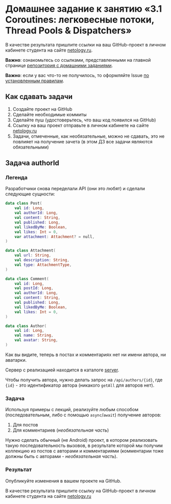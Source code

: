 # Домашнее задание к занятию «3.1 Coroutines: легковесные потоки, Thread Pools & Dispatchers»

В качестве результата пришлите ссылки на ваш GitHub-проект в личном кабинете студента на сайте [netology.ru](https://netology.ru).

**Важно**: ознакомьтесь со ссылками, представленными на главной странице [репозитория с домашними заданиями](../README.md).

**Важно**: если у вас что-то не получилось, то оформляйте Issue [по установленным правилам](../report-requirements.md).

## Как сдавать задачи

1. Создайте проект на GitHub
1. Сделайте необходимые коммиты
1. Сделайте пуш (удостоверьтесь, что ваш код появился на GitHub)
1. Ссылку на ваш проект отправьте в личном кабинете на сайте [netology.ru](https://netology.ru)
1. Задачи, отмеченные, как необязательные, можно не сдавать, это не повлияет на получение зачета (в этом ДЗ все задачи являются обязательными)

## Задача authorId

### Легенда

Разработчики снова переделали API (они это любят) и сделали следующие сущности:
```kotlin
data class Post(
    val id: Long,
    val authorId: Long,
    val content: String,
    val published: Long,
    val likedByMe: Boolean,
    val likes: Int = 0,
    var attachment: Attachment? = null,
)

data class Attachment(
    val url: String,
    val description: String,
    val type: AttachmentType,
)

data class Comment(
    val id: Long,
    val postId: Long,
    val authorId: Long,
    val content: String,
    val published: Long,
    val likedByMe: Boolean,
    val likes: Int = 0,
)

data class Author(
    val id: Long,
    val name: String,
    val avatar: String,
)
```

Как вы видите, теперь в постах и комментариях нет ни имени автора, ни аватарки.

Сервер с реализацией находится в каталоге [server](server).

Чтобы получить автора, нужно делать запрос на `/api/authors/{id}`, где `{id}` - это идентификатор автора (никакого `getAll` для авторов нет).

### Задача

Используя примеры с лекций, реализуйте любым способом (последовательным, либо с помощью `async`/`await`) получение авторов:
1. Для постов
1. Для комментариев (*необязательная часть*)

Нужно сделать обычный (не Android) проект, в котором реализовать такую последовательность вызовов, в результате которой мы получим коллекцию из постов с авторами и комментариями (комментарии тоже должны быть с авторами - *необязательная часть*).

### Результат

Опубликуйте изменения в вашем проекте на GitHub.

В качестве результата пришлите ссылку на GitHub-проект в личном кабинете студента на сайте [netology.ru](https://netology.ru)
